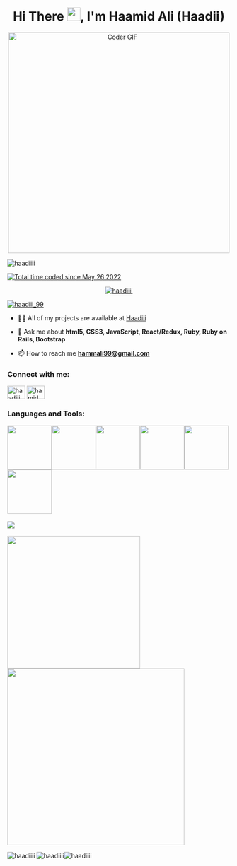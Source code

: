 <h1 align="center">Hi There <img src="https://user-images.githubusercontent.com/42378118/110234147-e3259600-7f4e-11eb-95be-0c4047144dea.gif" width="30">, I'm Haamid Ali (Haadii)</h1>
<p align="center"><img src="https://media.giphy.com/media/SWoSkN6DxTszqIKEqv/giphy.gif" alt="Coder GIF" width="500"></p>

<p align="left"> <img src="https://komarev.com/ghpvc/?username=haadiiii&label=Profile%20views&color=0e75b6&style=flat" alt="haadiiii" /></p>
<a href="https://wakatime.com/@d449428e-1d0c-45f7-b2a7-389203ab4835"><img src="https://wakatime.com/badge/user/d449428e-1d0c-45f7-b2a7-389203ab4835.svg" alt="Total time coded since May 26 2022" /></a> 

<p align="center"> <a href="https://github.com/ryo-ma/github-profile-trophy"><img src="https://github-profile-trophy.vercel.app/?username=haadiiii" alt="haadiiii" /></a> </p>

<p align="left"> <a href="https://twitter.com/haadiii_99" target="blank"><img src="https://img.shields.io/twitter/follow/haadiii_99?logo=twitter&style=for-the-badge" alt="haadiii_99" /></a> </p>


- 👨‍💻 All of my projects are available at [Haadiii](https://github.com/Haadiiii?tab=repositories)

- 💬 Ask me about **html5, CSS3, JavaScript, React/Redux, Ruby, Ruby on Rails, Bootstrap**

- 📫 How to reach me **hammali99@gmail.com**


<h3 align="left">Connect with me:</h3>
<p align=left">
<a href="https://twitter.com/HaaDiii_99" target="blank"><img align="center" src="https://raw.githubusercontent.com/rahuldkjain/github-profile-readme-generator/master/src/images/icons/Social/twitter.svg" alt="haadiii_99" height="30" width="40" /></a>
<a href="https://www.linkedin.com/in/hamid-ali-01a872213/" target="blank"><img align="center" src="https://raw.githubusercontent.com/rahuldkjain/github-profile-readme-generator/master/src/images/icons/Social/linked-in-alt.svg" alt="hamid ali" height="30" width="40" /></a>

<h3 align="left">Languages and Tools:</h3>
<p align="left">
  <img src="https://media3.giphy.com/media/ln7z2eWriiQAllfVcn/200w.webp" width="100"><img src="https://i.giphy.com/media/LMt9638dO8dftAjtco/200.webp" width="100"><img src="https://i.giphy.com/media/eNAsjO55tPbgaor7ma/200w.webp" width="100"><img src="https://i.giphy.com/media/VgGthkhUvGgOit7Y9i/200.webp" width="100"><img src="https://i.giphy.com/media/KzJkzjggfGN5Py6nkT/200.webp" width="100"><img src="https://i.giphy.com/media/IdyAQJVN2kVPNUrojM/200.webp" width="100"><br><br>
  <img src="https://camo.githubusercontent.com/936a08778c7e4885053d148c07bbd2339dfbdd80/68747470733a2f2f6665726f73732e6e65742f782f6e6f6465322e676966" /><br><br>
  <img src="https://little.kylerconway.com/images/golang-what.gif" width="300"><img src="https://intro.rustbridge.com/img/ferris.gif" width="400">
</p>

<p display="flex"> <img align="center" src="https://github-readme-stats.vercel.app/api/top-langs?username=haadiiii&show_icons=true&locale=en&layout=compact" alt="haadiiii" />&nbsp;<img align="center" src="https://github-readme-stats.vercel.app/api?username=haadiiii&show_icons=true&locale=en" alt="haadiiii" /><img align="center" src="https://github-readme-streak-stats.herokuapp.com/?user=haadiiii&" alt="haadiiii" /></p>




